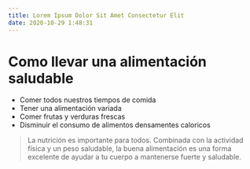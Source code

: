 ```yaml
---
title: Lorem Ipsum Dolor Sit Amet Consectetur Elit
date: 2020-10-29 1:48:31
---
```


# Como llevar una alimentación saludable

* Comer todos nuestros tiempos de comida
* Tener una alimentación variada
* Comer frutas y verduras frescas
* Disminuir el consumo de alimentos densamentes caloricos

>La nutrición es importante para todos. Combinada con la actividad física y un peso saludable, la buena alimentación es una forma excelente de ayudar a tu cuerpo a mantenerse fuerte y saludable.